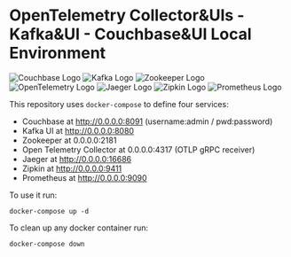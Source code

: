 # OpenTelemetry Collector&UIs - Kafka&UI - Couchbase&UI Local Environment

![Couchbase Logo](https://upload.wikimedia.org/wikipedia/commons/6/67/Couchbase%2C_Inc._official_logo.png)
![Kafka Logo](https://static-00.iconduck.com/assets.00/kafka-icon-2048x935-cvu4503l.png)
![Zookeeper Logo](https://upload.wikimedia.org/wikipedia/commons/7/77/Apache_ZooKeeper_logo.svg)
![OpenTelemetry Logo](https://opentelemetry.io/img/logos/opentelemetry-horizontal-color.png)
![Jaeger Logo](https://logowik.com/content/uploads/images/jaeger2618.logowik.com.webp)
![Zipkin Logo](https://zipkin.io/public/img/logo_png/zipkin_vertical_grey_gb.png)
![Prometheus Logo](https://logowik.com/content/uploads/images/prometheus-monitoring-system4911.logowik.com.webp)

This repository uses `docker-compose` to define four services:

- Couchbase at http://0.0.0.0:8091 (username:admin / pwd:password)
- Kafka UI at http://0.0.0.0:8080
- Zookeeper at 0.0.0.0:2181
- Open Telemetry Collector at 0.0.0.0:4317 (OTLP gRPC receiver)
- Jaeger at http://0.0.0.0:16686
- Zipkin at http://0.0.0.0:9411
- Prometheus at http://0.0.0.0:9090

To use it run:

```shell
docker-compose up -d
```

To clean up any docker container run:

```shell
docker-compose down
```